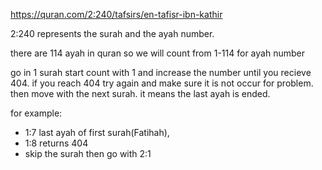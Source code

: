 https://quran.com/2:240/tafsirs/en-tafisr-ibn-kathir

2:240 represents the surah and the ayah number. 

there are 114 ayah in quran so we will count from 1-114 for ayah number

go in 1 surah
start count with 1 and increase the number until you recieve 404. if you reach 404 try again and make sure it is not occur for problem. then move with the next surah. it means the last ayah is ended.

for example: 
- 1:7 last ayah of first surah(Fatihah), 
- 1:8 returns 404
- skip the surah then go with 2:1
 

